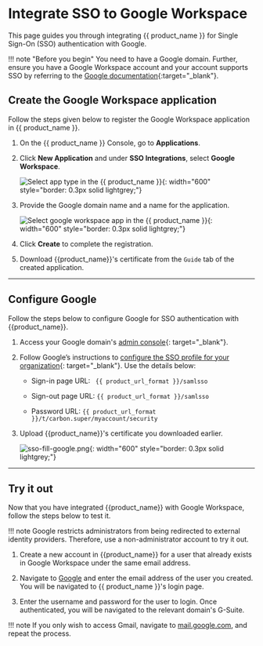 # Integrate SSO to Google Workspace

This page guides you through integrating {{ product_name }} for Single Sign-On (SSO) authentication  with Google.

!!! note "Before you begin"
    You need to have a Google domain. Further, ensure you have a Google Workspace account and your account supports SSO by referring to the [Google documentation](https://support.google.com/a/answer/182076?sjid=13406338490513240799-AP){:target="_blank"}.

## Create the Google Workspace application

Follow the steps given below to register the Google Workspace application in {{ product_name }}.

1. On the {{ product_name }} Console, go to **Applications**.

2. Click **New Application** and under **SSO Integrations**, select **Google Workspace**.

    ![Select app type in the {{ product_name }}]({{base_path}}/assets/img/guides/authentication/sso-integrations/common/add-app.png){: width="600" style="border: 0.3px solid lightgrey;"}

3. Provide the Google domain name and a name for the application.

    ![Select google workspace app in the {{ product_name }}]({{base_path}}/assets/img/guides/authentication/sso-integrations/google-workspace-sso/add-google-app.png){: width="600" style="border: 0.3px solid lightgrey;"}

4. Click **Create** to complete the registration.

5. Download {{product_name}}'s certificate from the `Guide` tab of the created application.

-----

## Configure Google

Follow the steps below to configure Google for SSO authentication with {{product_name}}.

1. Access your Google domain's [admin console](https://admin.google.com){: target="_blank"}.

2. Follow Google’s instructions to [configure the SSO profile for your organization](https://support.google.com/a/answer/12032922?hl=en&ref_topic=7579248&sjid=3736947215943977003-AP#org_profile){: target="_blank"}. Use the details below:

    - Sign-in page URL:
      ` {{ product_url_format }}/samlsso`

    - Sign-out page URL:
      `{{ product_url_format }}/samlsso`
   
    - Password URL:
       `{{ product_url_format }}/t/carbon.super/myaccount/security`

3. Upload {{product_name}}'s certificate you downloaded earlier.

    ![sso-fill-google.png]({{base_path}}/assets/img/guides/authentication/sso-integrations/google-workspace-sso/sso-fill-google.png){: width="600" style="border: 0.3px solid lightgrey;"}
-----

## Try it out

Now that you have integrated {{product_name}} with Google Workspace, follow the steps below to test it.

!!! note
    Google restricts administrators from being redirected to external identity providers. Therefore, use a non-administrator account to try it out.

1. Create a new account in {{product_name}} for a user that already exists in Google Workspace under the same email address.

2. Navigate to [Google](http://accounts.google.com) and enter the email address of the user you created. You will be navigated to {{ product_name }}'s login page.

3. Enter the username and password for the user to login. Once authenticated, you will be navigated to the relevant domain's G-Suite.

!!! note
    If you only wish to access Gmail, navigate to [mail.google.com](http://mail.google.com), and repeat the process.

